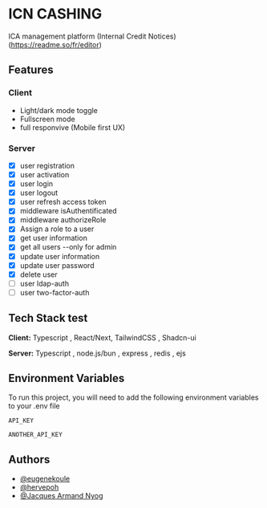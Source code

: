 
# ICN CASHING 

ICA management platform (Internal Credit Notices)
(https://readme.so/fr/editor)

## Features

### Client 
- Light/dark mode toggle
- Fullscreen mode
- full responvive (Mobile first UX)

### Server 
- [x] user registration
- [x] user activation
- [x] user login
- [x] user logout 
- [x] user refresh access token 
- [x] middleware isAuthentificated
- [x] middleware authorizeRole
- [x] Assign a role to a user
- [x] get user information
- [x] get all users --only for admin
- [x] update user information
- [x] update user password
- [x] delete user
- [ ] user ldap-auth
- [ ] user two-factor-auth 

## Tech Stack test

**Client:** Typescript , React/Next, TailwindCSS , Shadcn-ui

**Server:** Typescript , node.js/bun , express , redis , ejs


## Environment Variables

To run this project, you will need to add the following environment variables to your .env file

`API_KEY`

`ANOTHER_API_KEY`


## Authors

- [@eugenekoule](https://github.com/Eugene2016)
- [@hervepoh](https://github.com/Hervepoh)
- [@Jacques Armand Nyog](https://github.com/Maccabee1989)

